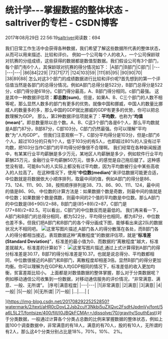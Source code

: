 
# 统计学---掌握数据的整体状态 - saltriver的专栏 - CSDN博客

2017年08月29日 22:56:19[saltriver](https://me.csdn.net/saltriver)阅读数：694


我们日常工作生活中会获得各种数据，我们希望了解这些数据所代表的整体状态，从而可以用来描述、比较和评价。
例如一个公司每个人的收入，一个公司保龄球对抗赛的分组成绩，这些获得的数据都是数值型数据。我们假设公司有3个部门，每个部门有6个人，其保龄球对抗赛的得分情况如下：
|A部门|B部门|C部门|
|---|---|---|
|86|84|229|
|73|71|77|
|124|103|59|
|111|85|95|
|90|90|70|
|38|89|88|
怎么对这3个部门的成绩数据进行比较和评价呢?首先想到的第一个评估值当然是各部门的总得分情况。例如A部门总得分是522分，B部门总得分是522分，c部门得分是618分。C部门得分最高，A、B部门得分相同。c部门最强。
这是其中一种数据评估项：**即总数(sum)**。但是，如果A、B、C三个部门的人数不相等呢，那么显然人数多的部门有更多的优势。就像中国和挪威，中国人的数量比挪威人的数量多的多，那么中国的GDP就比挪威的GDP有更多的优势，你可以把总数理解为GDP。
那么，第2种数据评估项就来了：**平均数**，也称为“**均值(mean)**”。即总数量除以总个数。A、B、C这3个部门各是6个人，那么平均数就是A部门87分，B部87分，C部103分。C部门仍然最强。你可以理解“平均数”为“人均GDP”。
但我们注意观察一下，C部分平均得分是103分，但是c部门6个人，超过103分的只有1个人，低于103分的有5人，也即超过80%的人没有过平均数，把103分当作C部门的平均得分好像很不合理啊。
我们经常在各种新闻报道中，有某某行业平均薪酬是多少万元，某地区人均薪酬是多少，例如软件行业平均薪酬25万元，金融行业平均薪酬50万元，很多人的感觉是自己拖后腿了。这种感觉没有错，可能8o%的人实际上都没有过平均数，因为平均数被行业中某些高收入的人拉高了。
在这种情况下，使用“**中位数(median)**”来评估数据可能更合适，中位数就是将数据依大小顺序排列，取最中间的值，例如A部门的得分是86、73、124、111、90、38，按照顺序排列是38、73、86、90、111、124，最中间的值是86、90。
中位数的计算方法是：如果数据个数是奇数，则最中间的值就是中位数；如果数据个数是偶数，则最中间的2个值的平均数是中位数。那么A部门的中位数是(86+90)/2=88，B部门是(85+89)/2=87，C部门是(77+88)/2=82.5。可以看出，C部门的中位数反而是最低的。
我们再来看一下，A部门和B部门的总得分相同，都为522分，平均得分也相同，都为87分，中位数也差不多。但我们把A部门和B部门的各个得分画成下图，能够看出来这2队的数据状况大不相同吧。
![这里写图片描述](https://img-blog.csdn.net/20170829224444774?watermark/2/text/aHR0cDovL2Jsb2cuY3Nkbi5uZXQvc2FsdHJpdmVy/font/5a6L5L2T/fontsize/400/fill/I0JBQkFCMA==/dissolve/70/gravity/Center)[ ](https://img-blog.csdn.net/20170829224444774?watermark/2/text/aHR0cDovL2Jsb2cuY3Nkbi5uZXQvc2FsdHJpdmVy/font/5a6L5L2T/fontsize/400/fill/I0JBQkFCMA==/dissolve/70/gravity/Center)
A部门各人的得分散落在各处，而B部门各人的得分都相当接近。表现数据这种“离散程度”的数据评估项，就是“**标准差(Standard Deviation)**”，标准差的最小值为0、而数据的“离散程度”越大，标准差就越大。标准差的计算如下：
![这里写图片描述](https://img-blog.csdn.net/20170829225252850?watermark/2/text/aHR0cDovL2Jsb2cuY3Nkbi5uZXQvc2FsdHJpdmVy/font/5a6L5L2T/fontsize/400/fill/I0JBQkFCMA==/dissolve/70/gravity/SouthEast)[ ](https://img-blog.csdn.net/20170829225252850?watermark/2/text/aHR0cDovL2Jsb2cuY3Nkbi5uZXQvc2FsdHJpdmVy/font/5a6L5L2T/fontsize/400/fill/I0JBQkFCMA==/dissolve/70/gravity/SouthEast)
通过上式计算得到A部门的得分标准差是30.17，B部7的得分标准差是10.37。也就是说总得分、平均数都相同，中位数很接近的A部门和B部门，离散程度却相差3倍。显然B部门的得分更加均衡。你可以理解为在GDP和人均GDP相同的情况下，标准差低的收入更加均衡，贫富差距比较小。
[
](https://img-blog.csdn.net/20170829225252850?watermark/2/text/aHR0cDovL2Jsb2cuY3Nkbi5uZXQvc2FsdHJpdmVy/font/5a6L5L2T/fontsize/400/fill/I0JBQkFCMA==/dissolve/70/gravity/SouthEast)上面都是对数值数据的整体掌握，那么对于分类数据呢？例如移动通信公司收集到一份数据，对移动通信服务的评价情况，“非常满意、满意、一般、无所谓”。
[
](https://img-blog.csdn.net/20170829225252850?watermark/2/text/aHR0cDovL2Jsb2cuY3Nkbi5uZXQvc2FsdHJpdmVy/font/5a6L5L2T/fontsize/400/fill/I0JBQkFCMA==/dissolve/70/gravity/SouthEast)|序号|满意程度|
|---|---|
|1|非常满意|
|2|满意|
|3|满意|
|4|一般|
|5|一般|
|6|无所谓|
|7|一般|
|…|…..|
[

](https://img-blog.csdn.net/20170829225252850?watermark/2/text/aHR0cDovL2Jsb2cuY3Nkbi5uZXQvc2FsdHJpdmVy/font/5a6L5L2T/fontsize/400/fill/I0JBQkFCMA==/dissolve/70/gravity/SouthEast)对于分类数据，一般通过计算各个分类占总数的比例来掌握数据的整体状态，例如上面100个调查数据中，非常满意的有18人，满意的有70人，股的有10人，无所谓的有2人，那么这4个分类分别占比是18%，70%，10%、 2%。
[            ](https://img-blog.csdn.net/20170829225252850?watermark/2/text/aHR0cDovL2Jsb2cuY3Nkbi5uZXQvc2FsdHJpdmVy/font/5a6L5L2T/fontsize/400/fill/I0JBQkFCMA==/dissolve/70/gravity/SouthEast)

[
  ](https://img-blog.csdn.net/20170829224444774?watermark/2/text/aHR0cDovL2Jsb2cuY3Nkbi5uZXQvc2FsdHJpdmVy/font/5a6L5L2T/fontsize/400/fill/I0JBQkFCMA==/dissolve/70/gravity/Center)